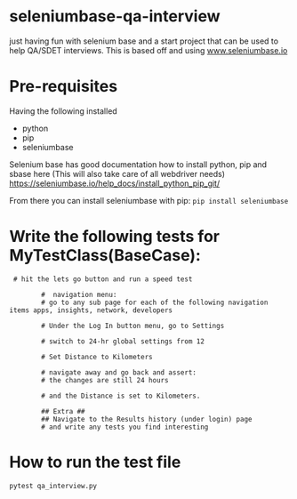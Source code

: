 # seleniumbase-qa-interview
just having fun with selenium base and a start project that can be used to help QA/SDET interviews.  This is based off and using www.seleniumbase.io

# Pre-requisites
Having the following installed
* python
* pip
* seleniumbase

Selenium base has good documentation how to install python, pip and sbase here (This will also take care of all webdriver needs)
https://seleniumbase.io/help_docs/install_python_pip_git/

From there you can install seleniumbase with pip: ```pip install seleniumbase```

# Write the following tests for MyTestClass(BaseCase):
```
 # hit the lets go button and run a speed test
        
        #  navigation menu:
        # go to any sub page for each of the following navigation items apps, insights, network, developers

        # Under the Log In button menu, go to Settings

        # switch to 24-hr global settings from 12

        # Set Distance to Kilometers

        # navigate away and go back and assert:
        # the changes are still 24 hours

        # and the Distance is set to Kilometers.

        ## Extra ##
        ## Navigate to the Results history (under login) page
        # and write any tests you find interesting
 ```

# How to run the test file
```
pytest qa_interview.py      
```
